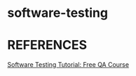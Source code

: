 # software-testing

# REFERENCES
[Software Testing Tutorial: Free QA Course](https://www.guru99.com/software-testing.html)
